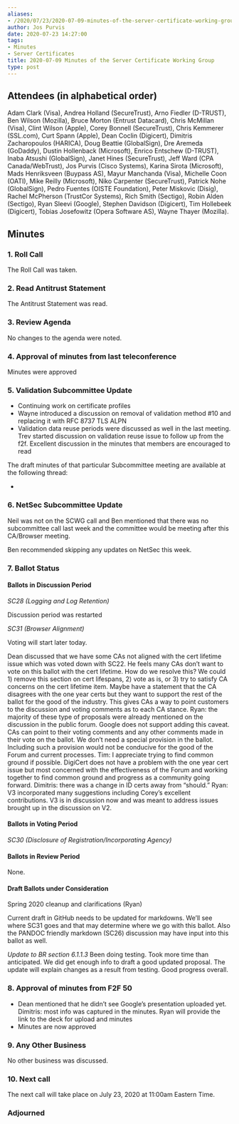 ```yaml
---
aliases:
- /2020/07/23/2020-07-09-minutes-of-the-server-certificate-working-group/
author: Jos Purvis
date: 2020-07-23 14:27:00
tags:
- Minutes
- Server Certificates
title: 2020-07-09 Minutes of the Server Certificate Working Group
type: post
---
```


## Attendees (in alphabetical order)

Adam Clark (Visa), Andrea Holland (SecureTrust), Arno Fiedler (D-TRUST), Ben Wilson (Mozilla), Bruce Morton (Entrust Datacard), Chris McMillan (Visa), Clint Wilson (Apple), Corey Bonnell (SecureTrust), Chris Kemmerer (SSL.com), Curt Spann (Apple), Dean Coclin (Digicert), Dimitris Zacharopoulos (HARICA), Doug Beattie (GlobalSign), Dre Aremeda (GoDaddy), Dustin Hollenback (Microsoft), Enrico Entschew (D-TRUST), Inaba Atsushi (GlobalSign), Janet Hines (SecureTrust), Jeff Ward (CPA Canada/WebTrust), Jos Purvis (Cisco Systems), Karina Sirota (Microsoft), Mads Henriksveen (Buypass AS), Mayur Manchanda (Visa), Michelle Coon (OATI), Mike Reilly (Microsoft), Niko Carpenter (SecureTrust), Patrick Nohe (GlobalSign), Pedro Fuentes (OISTE Foundation), Peter Miskovic (Disig), Rachel McPherson (TrustCor Systems), Rich Smith (Sectigo), Robin Alden (Sectigo), Ryan Sleevi (Google), Stephen Davidson (Digicert), Tim Hollebeek (Digicert), Tobias Josefowitz (Opera Software AS), Wayne Thayer (Mozilla).

## Minutes

### 1. Roll Call

The Roll Call was taken.

### 2. Read Antitrust Statement

The Antitrust Statement was read.

### 3. Review Agenda

No changes to the agenda were noted.

### 4. Approval of minutes from last teleconference

Minutes were approved

### 5. Validation Subcommittee Update

- Continuing work on certificate profiles
- Wayne introduced a discussion on removal of validation method #10 and replacing it with RFC 8737 TLS ALPN
- Validation data reuse periods were discussed as well in the last meeting. Trev started discussion on validation reuse issue to follow up from the f2f. Excellent discussion in the minutes that members are encouraged to read

The draft minutes of that particular Subcommittee meeting are available at the following thread:

-

### 6. NetSec Subcommittee Update

Neil was not on the SCWG call and Ben mentioned that there was no subcommittee call last week and the committee would be meeting after this CA/Browser meeting.

Ben recommended skipping any updates on NetSec this week.

### 7. Ballot Status

#### Ballots in Discussion Period

_SC28 (Logging and Log Retention)_

Discussion period was restarted

_SC31 (Browser Alignment)_

Voting will start later today.

Dean discussed that we have some CAs not aligned with the cert lifetime issue which was voted down with SC22. He feels many CAs don’t want to vote on this ballot with the cert lifetime. How do we resolve this? We could 1) remove this section on cert lifespans, 2) vote as is, or 3) try to satisfy CA concerns on the cert lifetime item. Maybe have a statement that the CA disagrees with the one year certs but they want to support the rest of the ballot for the good of the industry. This gives CAs a way to point customers to the discussion and voting comments as to each CA stance. Ryan: the majority of these type of proposals were already mentioned on the discussion in the public forum. Google does not support adding this caveat. CAs can point to their voting comments and any other comments made in their vote on the ballot. We don’t need a special provision in the ballot. Including such a provision would not be conducive for the good of the Forum and current processes. Tim: I appreciate trying to find common ground if possible. DigiCert does not have a problem with the one year cert issue but most concerned with the effectiveness of the Forum and working together to find common ground and progress as a community going forward. Dimitris: there was a change in ID certs away from “should.” Ryan: V3 incorporated many suggestions including Corey’s excellent contributions. V3 is in discussion now and was meant to address issues brought up in the discussion on V2.

#### Ballots in Voting Period

_SC30 (Disclosure of Registration/Incorporating Agency)_

#### Ballots in Review Period

None.

#### Draft Ballots under Consideration

Spring 2020 cleanup and clarifications (Ryan)

Current draft in GitHub needs to be updated for markdowns. We’ll see where SC31 goes and that may determine where we go with this ballot. Also the PANDOC friendly markdown (SC26) discussion may have input into this ballot as well.

_Update to BR section 6.1.1.3_
Been doing testing. Took more time than anticipated. We did get enough info to draft a good updated proposal. The update will explain changes as a result from testing. Good progress overall.

### 8. Approval of minutes from F2F 50

- Dean mentioned that he didn’t see Google’s presentation uploaded yet. Dimitris: most info was captured in the minutes. Ryan will provide the link to the deck for upload and minutes
- Minutes are now approved

### 9. Any Other Business

No other business was discussed.

### 10. Next call

The next call will take place on July 23, 2020 at 11:00am Eastern Time.

### Adjourned